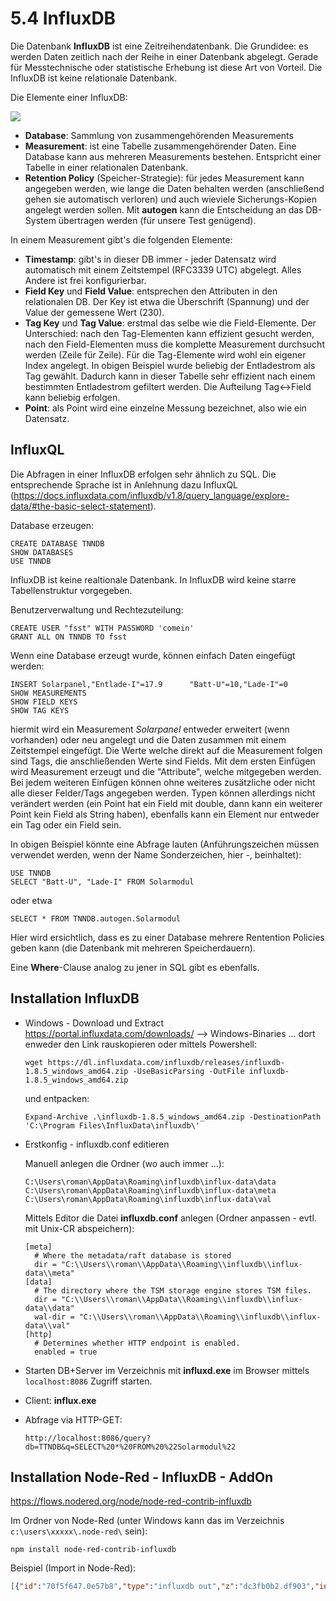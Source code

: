 # 5.4 InfluxDB

Die Datenbank **InfluxDB** ist eine Zeitreihendatenbank. Die Grundidee: es werden Daten zeitlich nach der Reihe in einer Datenbank abgelegt. Gerade für Messtechnische oder statistische Erhebung ist diese Art von Vorteil. Die InfluxDB ist keine relationale Datenbank.

Die Elemente einer InfluxDB:

![](C:\daten\Skripten\Informatik\DB\bilder\InfluxDB.png)

- **Database**: Sammlung von zusammengehörenden Measurements
- **Measurement**: ist eine Tabelle zusammengehörender Daten. Eine Database kann aus mehreren Measurements bestehen. Entspricht einer Tabelle in einer relationalen Datenbank.
- **Retention Policy** (Speicher-Strategie): für jedes Measurement kann angegeben werden, wie lange die Daten behalten werden (anschließend gehen sie automatisch verloren) und auch wieviele Sicherungs-Kopien angelegt werden sollen. Mit **autogen** kann die Entscheidung an das DB-System übertragen werden (für unsere Test genügend).

In einem Measurement gibt's die folgenden Elemente:

- **Timestamp**: gibt's in dieser DB immer - jeder Datensatz wird automatisch mit einem Zeitstempel (RFC3339 UTC) abgelegt. Alles Andere ist frei konfigurierbar.
- **Field Key** und **Field Value**: entsprechen den Attributen in den relationalen DB. Der Key ist etwa die Überschrift (Spannung) und der Value der gemessene Wert (230).
- **Tag Key** und **Tag Value**: erstmal das selbe wie die Field-Elemente. Der Unterschied: nach den Tag-Elementen kann effizient gesucht werden, nach den Field-Elementen muss die komplette Measurement durchsucht werden (Zeile für Zeile). Für die Tag-Elemente wird wohl ein eigener Index angelegt.
  In obigen Beispiel wurde beliebig der Entladestrom als Tag gewählt. Dadurch kann in dieser Tabelle sehr effizient nach einem bestimmten Entladestrom gefiltert werden. Die Aufteilung Tag<->Field kann beliebig erfolgen.
- **Point**: als Point wird eine einzelne Messung bezeichnet, also wie ein Datensatz.

## InfluxQL

Die Abfragen in einer InfluxDB erfolgen sehr ähnlich zu SQL. Die entsprechende Sprache ist in Anlehnung dazu InfluxQL (https://docs.influxdata.com/influxdb/v1.8/query_language/explore-data/#the-basic-select-statement).

Database erzeugen:

```
CREATE DATABASE TNNDB
SHOW DATABASES
USE TNNDB
```

InfluxDB ist keine realtionale Datenbank. In InfluxDB wird keine starre Tabellenstruktur vorgegeben.

Benutzerverwaltung und Rechtezuteilung:

```
CREATE USER "fsst" WITH PASSWORD 'comein'
GRANT ALL ON TNNDB TO fsst
```

Wenn eine Database erzeugt wurde, können einfach Daten eingefügt werden:

```
INSERT Solarpanel,"Entlade-I"=17.9      "Batt-U"=10,"Lade-I"=0
SHOW MEASUREMENTS
SHOW FIELD KEYS
SHOW TAG KEYS
```

hiermit wird ein Measurement *Solarpanel* entweder erweitert (wenn vorhanden) oder neu angelegt und die Daten zusammen mit einem Zeitstempel eingefügt. Die Werte welche direkt auf die Measurement folgen sind Tags, die anschließenden Werte sind Fields. Mit dem ersten Einfügen wird Measurement erzeugt und die "Attribute", welche mitgegeben werden. Bei jedem weiteren Einfügen können ohne weiteres zusätzliche oder nicht alle dieser Felder/Tags angegeben werden. Typen können allerdings nicht verändert werden (ein Point hat ein Field mit double, dann kann ein weiterer Point kein Field als String haben), ebenfalls kann ein Element nur entweder ein Tag oder ein Field sein.

In obigen Beispiel könnte eine Abfrage lauten (Anführungszeichen müssen verwendet werden, wenn der Name Sonderzeichen, hier -, beinhaltet):

```
USE TNNDB
SELECT "Batt-U", "Lade-I" FROM Solarmodul
```

oder etwa

```
SELECT * FROM TNNDB.autogen.Solarmodul
```

Hier wird ersichtlich, dass es zu einer Database mehrere Rentention Policies geben kann (die Datenbank mit mehreren Speicherdauern).

Eine **Where**-Clause analog zu jener in SQL gibt es ebenfalls.

## Installation InfluxDB

- Windows - Download und Extract
  https://portal.influxdata.com/downloads/  --> Windows-Binaries ... dort enweder den Link rauskopieren oder mittels Powershell:
  
  ```
  wget https://dl.influxdata.com/influxdb/releases/influxdb-1.8.5_windows_amd64.zip -UseBasicParsing -OutFile influxdb-1.8.5_windows_amd64.zip
  ```
  
  und entpacken:
  
  ```
  Expand-Archive .\influxdb-1.8.5_windows_amd64.zip -DestinationPath 'C:\Program Files\InfluxData\influxdb\'
  ```

- Erstkonfig - influxdb.conf editieren
  
  Manuell anlegen die Ordner (wo auch immer ...):
  
  ```
  C:\Users\roman\AppData\Roaming\influxdb\influx-data\data
  C:\Users\roman\AppData\Roaming\influxdb\influx-data\meta
  C:\Users\roman\AppData\Roaming\influxdb\influx-data\val
  ```
  
  Mittels Editor die Datei **influxdb.conf** anlegen (Ordner anpassen - evtl. mit Unix-CR abspeichern):
  
  ```
  [meta]
    # Where the metadata/raft database is stored
    dir = "C:\\Users\\roman\\AppData\\Roaming\\influxdb\\influx-data\\meta"
  [data]
    # The directory where the TSM storage engine stores TSM files.
    dir = "C:\\Users\\roman\\AppData\\Roaming\\influxdb\\influx-data\\data"
    wal-dir = "C:\\Users\\roman\\AppData\\Roaming\\influxdb\\influx-data\\val"
  [http]
    # Determines whether HTTP endpoint is enabled.
    enabled = true
  ```

- Starten DB+Server im Verzeichnis mit **influxd.exe** im Browser mittels `localhost:8086` Zugriff starten.

- Client: **influx.exe**

- Abfrage via HTTP-GET:
  
  ```
  http://localhost:8086/query?db=TTNDB&q=SELECT%20*%20FROM%20%22Solarmodul%22
  ```

## Installation Node-Red - InfluxDB - AddOn

https://flows.nodered.org/node/node-red-contrib-influxdb

Im Ordner von Node-Red (unter Windows kann das im Verzeichnis `c:\users\xxxxx\.node-red\` sein):

```
npm install node-red-contrib-influxdb
```

Beispiel (Import in Node-Red):

```json
[{"id":"70f5f647.0e57b8","type":"influxdb out","z":"dc3fb0b2.df903","influxdb":"e1dc092f.e02b78","name":"espmeasure","measurement":"espmeasure","precision":"","retentionPolicy":"","database":"espmeasure","precisionV18FluxV20":"ms","retentionPolicyV18Flux":"","org":"lesson","bucket":"measure","x":590,"y":340,"wires":[]},{"id":"62110329.7106cc","type":"function","z":"dc3fb0b2.df903","name":"Fields","func":"msg.payload = [{   // InfluxDB-Values\n    H: 52,\n    T: 20.2,\n    P: 1.2\n},{                // InfluxDB-Tags\n    loc: \"Schlafzimmer\",\n    type: \"bmp182\"\n}]\nreturn msg;","outputs":1,"noerr":0,"initialize":"","finalize":"","x":410,"y":340,"wires":[["70f5f647.0e57b8","3de19d84.119862"]]},{"id":"cefed6e.230e7a8","type":"inject","z":"dc3fb0b2.df903","name":"","repeat":"","crontab":"","once":false,"topic":"","payload":"","payloadType":"date","x":240,"y":440,"wires":[["62110329.7106cc","fc9df475.a4aa58"]]},{"id":"3de19d84.119862","type":"debug","z":"dc3fb0b2.df903","name":"","active":true,"tosidebar":true,"console":false,"tostatus":false,"complete":"payload","targetType":"msg","statusVal":"","statusType":"auto","x":610,"y":400,"wires":[]},{"id":"fc9df475.a4aa58","type":"influxdb in","z":"dc3fb0b2.df903","influxdb":"e1dc092f.e02b78","name":"in","query":"SELECT * FROM espmeasure","rawOutput":true,"precision":"","retentionPolicy":"","org":"lesson","x":430,"y":500,"wires":[["fdc2b192.0c4668"]]},{"id":"fdc2b192.0c4668","type":"function","z":"dc3fb0b2.df903","name":"result","func":"//msg.payload = \"Hallo Welt\"; //Math.random()*10;\nreturn msg.payload.results[0].series[0];","outputs":1,"noerr":0,"initialize":"","finalize":"","x":590,"y":500,"wires":[["c2da08e2.60e1d8"]]},{"id":"c2da08e2.60e1d8","type":"debug","z":"dc3fb0b2.df903","name":"","active":true,"tosidebar":true,"console":false,"tostatus":false,"complete":"true","targetType":"full","statusVal":"","statusType":"auto","x":730,"y":500,"wires":[]},{"id":"3f54c86c.0dc56","type":"comment","z":"dc3fb0b2.df903","name":"InfluxDB Point Schreiben","info":"Schreiben in die InfluxDB\n- Die Datenbank muss laufen (auf localhost)\n- geschrieben wird immer der gleiche Point\n- Tags und Fields können in der Funktion ersehen werden","x":470,"y":280,"wires":[]},{"id":"bddd4082.2671b","type":"comment","z":"dc3fb0b2.df903","name":"InfluxDB Measurement Lesen","info":"Lesen aus der InfluxDB\n- die Datenbank muss laufen (localhost)\n- gelesen werden die Rohen Daten","x":660,"y":560,"wires":[]},{"id":"e1dc092f.e02b78","type":"influxdb","z":"","hostname":"localhost","port":"8086","protocol":"http","database":"ttndb","name":"Einf","usetls":false,"tls":"10d548aa.fc0ed7","influxdbVersion":"1.x","url":"http://localhost:8086","rejectUnauthorized":false},{"id":"10d548aa.fc0ed7","type":"tls-config","name":"","cert":"","key":"","ca":"","certname":"","keyname":"","caname":"","servername":"","verifyservercert":false}]
```
